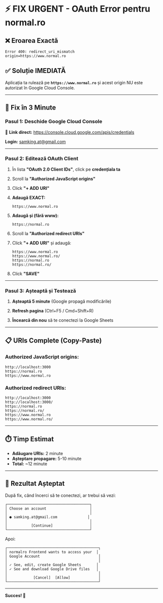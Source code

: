 # ⚡ FIX URGENT - OAuth Error pentru normal.ro

## ❌ Eroarea Exactă

```
Error 400: redirect_uri_mismatch
origin=https://www.normal.ro
```

## ✅ Soluție IMEDIATĂ

Aplicația ta rulează pe **`https://www.normal.ro`** și acest origin NU este autorizat în Google Cloud Console.

---

## 🚀 Fix în 3 Minute

### Pasul 1: Deschide Google Cloud Console

🔗 **Link direct:** https://console.cloud.google.com/apis/credentials

**Login:** samking.at@gmail.com

---

### Pasul 2: Editează OAuth Client

1. În lista **"OAuth 2.0 Client IDs"**, click pe **credențiala ta**

2. Scroll la **"Authorized JavaScript origins"**

3. Click **"+ ADD URI"**

4. **Adaugă EXACT:**
   ```
   https://www.normal.ro
   ```

5. **Adaugă și (fără www):**
   ```
   https://normal.ro
   ```

6. Scroll la **"Authorized redirect URIs"**

7. Click **"+ ADD URI"** și adaugă:
   ```
   https://www.normal.ro
   https://www.normal.ro/
   https://normal.ro
   https://normal.ro/
   ```

8. Click **"SAVE"**

---

### Pasul 3: Așteaptă și Testează

1. **Așteaptă 5 minute** (Google propagă modificările)

2. **Refresh pagina** (Ctrl+F5 / Cmd+Shift+R)

3. **Încearcă din nou** să te conectezi la Google Sheets

---

## 📋 URIs Complete (Copy-Paste)

### Authorized JavaScript origins:
```
http://localhost:3000
https://normal.ro
https://www.normal.ro
```

### Authorized redirect URIs:
```
http://localhost:3000
http://localhost:3000/
https://normal.ro
https://normal.ro/
https://www.normal.ro
https://www.normal.ro/
```

---

## ⏱️ Timp Estimat

- **Adăugare URIs:** 2 minute
- **Așteptare propagare:** 5-10 minute
- **Total:** ~12 minute

---

## 🎉 Rezultat Așteptat

După fix, când încerci să te conectezi, ar trebui să vezi:

```
┌──────────────────────────────────────┐
│ Choose an account                    │
│                                      │
│ ● samking.at@gmail.com              │
│                                      │
│           [Continue]                 │
└──────────────────────────────────────┘
```

Apoi:

```
┌──────────────────────────────────────────┐
│ normalro Frontend wants to access your  │
│ Google Account                           │
│                                          │
│ ✓ See, edit, create Google Sheets       │
│ ✓ See and download Google Drive files   │
│                                          │
│            [Cancel]  [Allow]             │
└──────────────────────────────────────────┘
```

---

**Succes! 🚀**


